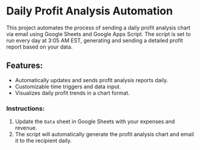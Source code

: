 # Daily Profit Analysis Automation

This project automates the process of sending a daily profit analysis chart via email using Google Sheets and Google Apps Script. The script is set to run every day at 3:05 AM EST, generating and sending a detailed profit report based on your data.

## Features:
- Automatically updates and sends profit analysis reports daily.
- Customizable time triggers and data input.
- Visualizes daily profit trends in a chart format.

### Instructions:
1. Update the `Data` sheet in Google Sheets with your expenses and revenue.
2. The script will automatically generate the profit analysis chart and email it to the recipient daily.
